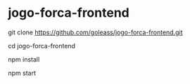# jogo-forca-frontend

git clone https://github.com/goleass/jogo-forca-frontend.git

cd jogo-forca-frontend

npm install

npm start
